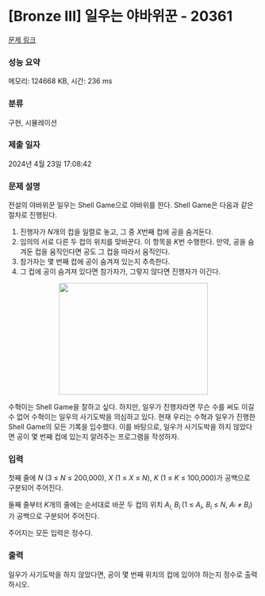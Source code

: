 # [Bronze III] 일우는 야바위꾼 - 20361 

[문제 링크](https://www.acmicpc.net/problem/20361) 

### 성능 요약

메모리: 124668 KB, 시간: 236 ms

### 분류

구현, 시뮬레이션

### 제출 일자

2024년 4월 23일 17:08:42

### 문제 설명

<p>전설의 야바위꾼 일우는 Shell Game으로 야바위를 한다. Shell Game은 다음과 같은 절차로 진행된다.</p>

<ol>
	<li>진행자가 <em>N</em>개의 컵을 일렬로 놓고, 그 중 <em>X</em>번째 컵에 공을 숨겨둔다.</li>
	<li>임의의 서로 다른 두 컵의 위치를 맞바꾼다. 이 항목을 <em>K</em>번 수행한다. 만약, 공을 숨겨둔 컵을 움직인다면 공도 그 컵을 따라서 움직인다.</li>
	<li>참가자는 몇 번째 컵에 공이 숨겨져 있는지 추측한다.</li>
	<li>그 컵에 공이 숨겨져 있다면 참가자가, 그렇지 않다면 진행자가 이긴다.</li>
</ol>

<p style="text-align: center;"><img alt="" src="https://upload.acmicpc.net/3a3fbee0-2322-4556-a978-1732f9da439f/-/preview/" style="height: 225px; width: 300px;"></p>

<p>수혁이는 Shell Game을 잘하고 싶다. 하지만, 일우가 진행자라면 무슨 수를 써도 이길 수 없어 수혁이는 일우의 사기도박을 의심하고 있다. 현재 우리는 수혁과 일우가 진행한 Shell Game의 모든 기록을 입수했다. 이를 바탕으로, 일우가 사기도박을 하지 않았다면 공이 몇 번째 컵에 있는지 알려주는 프로그램을 작성하자.</p>

### 입력 

 <p>첫째 줄에 <em>N </em>(3 ≤ <em>N</em> ≤ 200,000), <em>X </em>(1 ≤ <em>X</em> ≤ <em>N</em>), <em>K </em>(1 ≤ <em>K</em> ≤ 100,000)가 공백으로 구분되어 주어진다.</p>

<p>둘째 줄부터 <em>K</em>개의 줄에는 순서대로 바꾼 두 컵의 위치 <em>A</em><sub><em>i</em>, </sub><em>B<sub>i </sub></em>(1 ≤ <em>A<sub>i</sub></em>, <em>B<sub>i</sub></em> ≤ <em>N</em>, <em>A<sub><sup>i</sup></sub></em> ≠ <em>B<sub>i</sub></em>)가 공백으로 구분되어 주어진다.</p>

<p>주어지는 모든 입력은 정수다.</p>

### 출력 

 <p>일우가 사기도박을 하지 않았다면, 공이 몇 번째 위치의 컵에 있어야 하는지 정수로 출력하시오.</p>

